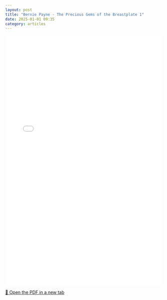 ```yaml
---
layout: post
title: "Bernie Payne - The Precious Gems of the Breastplate 1"
date: 2025-01-01 09:35
category: articles
---
```


<iframe 
    src="{{ '/assets/articles/Bernie-Payne-The-Precious-Gems-of-the-Breastplate-1.pdf' | relative_url }}" 
    width="100%" 
    height="800px" 
    style="border: none;">
</iframe>

<p>
    <a href="{{ '/assets/articles/Bernie-Payne-The-Precious-Gems-of-the-Breastplate-1.pdf' | relative_url }}" target="_blank">
        📄 Open the PDF in a new tab
    </a>
</p>
